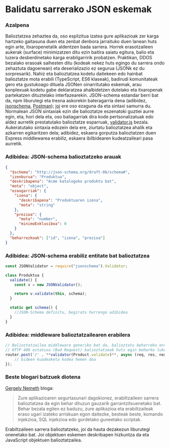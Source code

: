 # Balidatu sarrerako JSON eskemak

### Azalpena

Balioztatzea zehaztea da, oso esplizitua izatea gure aplikazioak zer karga hartzeko gaitasuna duen eta zenbat denbora jarraituko duen lanean huts egin arte, itxaropenetatik aldentzen bada sarrera. Horrek erasotzaileen aukerak (surface) minimizatzen ditu ezin baitira saiatu egitura, balio eta luzera desberdinetako karga erabilgarririk probatzen. Praktikan, DDOS bezalako erasoak saihesten ditu (kodeak nekez huts egingo du sarrera ondo zehaztuta dagoenean) eta deserializazio ez segurua (JSONk ez du sorpresarik). Nahiz eta balioztatzea kodetu daitekeen edo hainbat balioztatze mota erabili (TypeScript, ES6 klaseak), badirudi komunitateak gero eta gustukoago dituela JSONen oinarritutako eskemak, arau konplexuak kodetu gabe deklaratzea ahalbidetzen dutelako eta itxaropenak partekatzen dituztelako interfazearekin. JSON-schema estandar berri bat da, npm liburutegi eta tresna askorekin bateragarria dena (adibidez, [jsonschema](https://www.npmjs.com/package/jsonschema), [Postman](http://blog.getpostman.com/2017/07/28/api-testing-tips-from-a-postman-professional/)); [joi](https://www.npmjs.com/package/@hapi/joi) ere oso ezaguna da eta sintaxi samurra du. Normalean JSON sintaxiak ezin die balioztatze eszenatoki guztiei aurre egin, eta, hori dela eta, oso baliagarriak dira kode pertsonalizatuak edo aldez aurretik prestatutako balioztatze esparruak, [validator.js](https://github.com/chriso/validator.js/) bezala. Aukeratutako sintaxia edozein dela ere, ziurtatu balioztatzea ahalik eta azkarren egikaritzen dela; adibidez, eskaera gorputza balioztatzen duen Express middlewarea erabiliz, eskaera ibilbidearen kudeatzaileari pasa aurretik.

### Adibidea: JSON-schema balioztatzeko arauak

```json
{
  "$schema": "http://json-schema.org/draft-06/schema#",
  "izenburua": "Produktua",
  "deskribapena": "Acme katalogoko produktu bat",
  "mota": "object",
  "ezaugarriak": {
    "izena": {
      "deskribapena": "Produktuaren izena",
      "mota": "string"
    },
    "prezioa": {
      "mota": "number",
      "minimoExklusiboa": 0
    }
  },
  "beharrezkoak": ["id", "izena", "prezioa"]
}
```

### Adibidea: JSON-schema erabiliz entitate bat balioztatzea

```javascript
const JSONValidator = require("jsonschema").Validator;

class Produktua {
  validate() {
    const v = new JSONValidator();

    return v.validate(this, schema);
  }

  static get schema() {
    //JSON-Schema definitu, begiratu hurrengo adibidea
  }
}
```

### Adibidea: middleware balioztatzailearen erabilera

```javascript
// Balioztatzailea middleware generiko bat da, balioztatu beharreko entitatea hartu eta bueltatu beharrekoaz arduratzen dena
// HTTP 400 estatusa (Bad Request) balioztatzeak huts egin beharko luke
router.post('/' , **validator(Product.validate)**, async (req, res, next) => {
    // bideen kuadeaketa kodea hemen doa
});

```

### Beste blogari batzuek diotena

[Gergely Nemeth](https://nemethgergely.com/nodejs-security-overview/) bloga:

> Zure aplikazioaren segurtasunari dagokionez, erabiltzaileen sarrera balioztatzea da egin behar dituzun gauzarik garrantzitsuenetako bat. Behar bezala egiten ez baduzu, zure aplikazioa eta erabiltzaileak eraso ugari izateko arriskuan egon daitezke, besteak beste, komando injekzioa, SQL injekzioa edo gordetako guneetako scriptak.<br/>

Erabiltzaileen sarrera balioztatzeko, joi da hauta dezakezun liburutegi onenetako bat. Joi objektuen eskemen deskribapen hizkuntza da eta JavaScript objektuen balioztatzailea.
